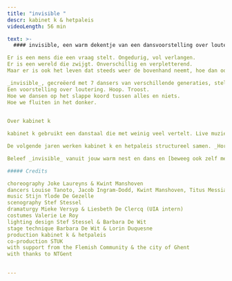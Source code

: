 ```yaml
---
title: "invisible "
descr: kabinet k & hetpaleis
videoLength: 56 min

text: >-
  #### invisible, een warm dekentje van een dansvoorstelling over loutering, hoop en troost.

Er is een mens die een vraag stelt. Ongedurig, vol verlangen.  
Er is een wereld die zwijgt. Onverschillig en verpletterend.  
Maar er is ook het leven dat steeds weer de bovenhand neemt, hoe dan ook.

_invisible_, gecreëerd met 7 dansers van verschillende generaties, stelt de vraag naar wat het doet met een mens als hij zijn ijkpunten verliest.  
Een voorstelling over loutering. Hoop. Troost.  
Hoe we dansen op het slappe koord tussen alles en niets.  
Hoe we fluiten in het donker.

‍  
Over kabinet k

kabinet k gebruikt een danstaal die met weinig veel vertelt. Live muziek, de aanwezigheid van verschillende generaties op de scène en de invloed van de beeldende kunsten zijn constanten in hun werk. De creaties van **Joke Laureyns** en **Kwint Manshoven** bevinden zich op die delicate grens tussen wat kinderen kunnen lezen en volwassenen zullen (h)erkennen. De poëzie van hun werk is universeel.

De volgende jaren werken kabinet k en hetpaleis structureel samen. _Horses_ was de eerste voorstelling in dit parcours.  

Beleef _invisible_ vanuit jouw warm nest en dans en [beweeg ook zelf met de acties](https://www.hetpaleis.be/pQnB3U3/theater-in-uw-kot-invisible).

##### Credits

choreography Joke Laureyns & Kwint Manshoven  
dancers Louise Tanoto, Jacob Ingram-Dodd, Kwint Manshoven, Titus Messiaen, Lisse Vandevoort, Sueli Besson, Naïm Glas  
music Stijn Ylode De Gezelle  
scenography Stef Stessel  
dramaturgy Mieke Versyp & Liesbeth De Clercq (UIA intern)  
costumes Valerie Le Roy  
lighting design Stef Stessel & Barbara De Wit  
stage technique Barbara De Wit & Lorin Duquesne  
production kabinet k & hetpaleis  
co-production STUK  
with support from the Flemish Community & the city of Ghent  
with thanks to NTGent

‍
---
```

